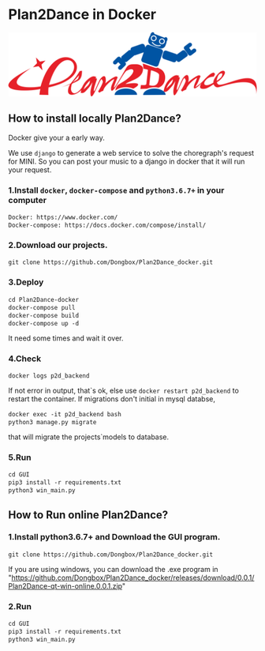 # Plan2Dance in Docker
![image](https://github.com/Dongbox/Plan2Dance_docker/blob/master/GUI/Plan2Dance/logo.png)

## How to install locally Plan2Dance?
Docker give your a early way.

We use `django` to generate a web service to solve the choregraph's request for MINI. So you can post your music to a django in docker that it will run your request.

### 1.Install `docker`, `docker-compose` and `python3.6.7+` in your computer

```
Docker: https://www.docker.com/
Docker-compose: https://docs.docker.com/compose/install/
```

### 2.Download our projects.
```
git clone https://github.com/Dongbox/Plan2Dance_docker.git
```
### 3.Deploy
```
cd Plan2Dance-docker
docker-compose pull
docker-compose build
docker-compose up -d
```
It need some times and wait it over.
### 4.Check
```
docker logs p2d_backend
```
If not error in output, that\`s ok, else use `docker restart p2d_backend` to restart the container.
If migrations don't initial in mysql databse,
```
docker exec -it p2d_backend bash
python3 manage.py migrate  
```
that will migrate the projects\`models to database.

### 5.Run 
```
cd GUI
pip3 install -r requirements.txt
python3 win_main.py
```

## How to Run online Plan2Dance?


### 1.Install python3.6.7+ and Download the GUI program.
```
git clone https://github.com/Dongbox/Plan2Dance_docker.git
```
If you are using windows, you can download the .exe program in 
"https://github.com/Dongbox/Plan2Dance_docker/releases/download/0.0.1/Plan2Dance-qt-win-online.0.0.1.zip"

### 2.Run 
```
cd GUI
pip3 install -r requirements.txt
python3 win_main.py
```
